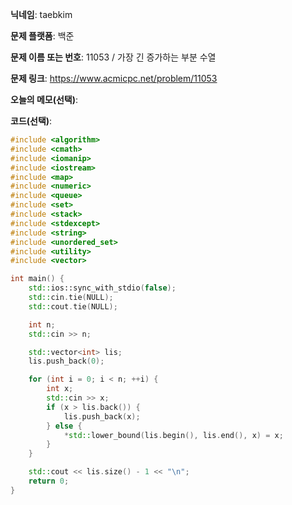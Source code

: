 **닉네임**: taebkim

**문제 플랫폼**: 백준

**문제 이름 또는 번호**: 11053 / 가장 긴 증가하는 부분 수열

**문제 링크**: https://www.acmicpc.net/problem/11053

**오늘의 메모(선택)**:

**코드(선택)**:

```c++
#include <algorithm>
#include <cmath>
#include <iomanip>
#include <iostream>
#include <map>
#include <numeric>
#include <queue>
#include <set>
#include <stack>
#include <stdexcept>
#include <string>
#include <unordered_set>
#include <utility>
#include <vector>

int main() {
    std::ios::sync_with_stdio(false);
    std::cin.tie(NULL);
    std::cout.tie(NULL);

    int n;
    std::cin >> n;

    std::vector<int> lis;
    lis.push_back(0);

    for (int i = 0; i < n; ++i) {
        int x;
        std::cin >> x;
        if (x > lis.back()) {
            lis.push_back(x);
        } else {
            *std::lower_bound(lis.begin(), lis.end(), x) = x;
        }
    }

    std::cout << lis.size() - 1 << "\n";
    return 0;
}

```